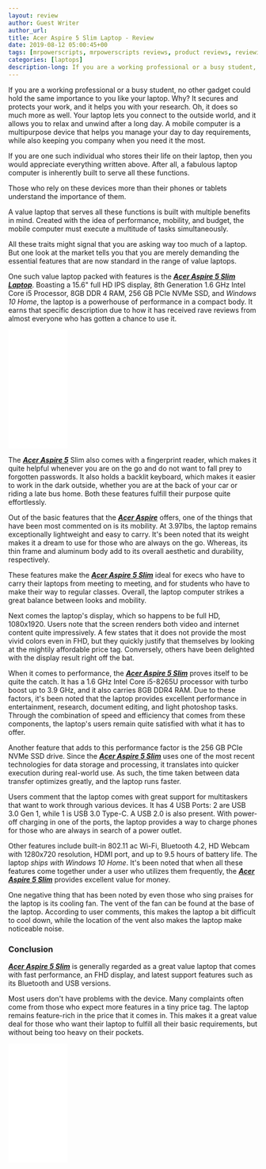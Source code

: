 ```yaml
---
layout: review
author: Guest Writer
author_url: 
title: Acer Aspire 5 Slim Laptop - Review
date: 2019-08-12 05:00:45+00
tags: [mrpowerscripts, mrpowerscripts reviews, product reviews, reviewing amazon products, amazon product]
categories: [laptops]
description-long: If you are a working professional or a busy student, no other gadget could hold the same importance to you like your laptop. Why? It secures and protects your work, and it helps you with your research. Oh, it does so much more as well. Your laptop lets you connect to the outside world, and it allows you to relax and unwind after a long day. A mobile computer is a multipurpose device that helps you manage your day to day requirements, while also keeping you company when you need it the most. If you are one such individual who stores their life on their laptop, then you would appreciate everything written above. After all, a fabulous laptop computer is inherently built to serve all these functions. 
---
```


If you are a working professional or a busy student, no other gadget could hold the same importance to you like your laptop. Why? It secures and protects your work, and it helps you with your research. Oh, it does so much more as well. Your laptop lets you connect to the outside world, and it allows you to relax and unwind after a long day. A mobile computer is a multipurpose device that helps you manage your day to day requirements, while also keeping you company when you need it the most.
 
If you are one such individual who stores their life on their laptop, then you would appreciate everything written above. After all, a fabulous laptop computer is inherently built to serve all these functions. 

Those who rely on these devices more than their phones or tablets understand the importance of them.
 
A value laptop that serves all these functions is built with multiple benefits in mind. Created with the idea of performance, mobility, and budget, the mobile computer must execute a multitude of tasks simultaneously.
 
All these traits might signal that you are asking way too much of a laptop. But one look at the market tells you that you are merely demanding the essential features that are now standard in the range of value laptops.
 
One such value laptop packed with features is the [***Acer Aspire 5 Slim Laptop***](https://www.amazon.com/dp/B07RF2123Z/ref=as_li_ss_tl?pf_rd_m=ATVPDKIKX0DER&pf_rd_s=merchandised-search-top-3&pf_rd_r=TC27QR8J79JQEXEHC0MD&pf_rd_t=101&pf_rd_p=6814c7b9-5072-4a55-95fd-923eea987e8d&pf_rd_i=12691228011&linkCode=ll1&tag=mrpowerscript-20&linkId=53402d62ff3154dc12450f6856f4905a&language=en_US). Boasting a 15.6" full HD IPS display, 8th Generation 1.6 GHz Intel Core i5 Processor, 8GB DDR 4 RAM, 256 GB PCIe NVMe SSD, and *Windows 10 Home*, the laptop is a powerhouse of performance in a compact body. It earns that specific description due to how it has received rave reviews from almost everyone who has gotten a chance to use it.

<iframe style="width:120px;height:240px;" marginwidth="0" marginheight="0" scrolling="no" frameborder="0" src="//ws-na.amazon-adsystem.com/widgets/q?ServiceVersion=20070822&OneJS=1&Operation=GetAdHtml&MarketPlace=US&source=ss&ref=as_ss_li_til&ad_type=product_link&tracking_id=mrpowerscript-20&language=en_US&marketplace=amazon&region=US&placement=B07RF2123Z&asins=B07RF2123Z&linkId=ce2b1e308cb69cab25005103405cbee6&show_border=true&link_opens_in_new_window=true"></iframe>
 
The [***Acer Aspire 5***](https://www.amazon.com/dp/B07RF2123Z/ref=as_li_ss_tl?pf_rd_m=ATVPDKIKX0DER&pf_rd_s=merchandised-search-top-3&pf_rd_r=TC27QR8J79JQEXEHC0MD&pf_rd_t=101&pf_rd_p=6814c7b9-5072-4a55-95fd-923eea987e8d&pf_rd_i=12691228011&linkCode=ll1&tag=mrpowerscript-20&linkId=53402d62ff3154dc12450f6856f4905a&language=en_US) Slim also comes with a fingerprint reader, which makes it quite helpful whenever you are on the go and do not want to fall prey to forgotten passwords. It also holds a backlit keyboard, which makes it easier to work in the dark outside, whether you are at the back of your car or riding a late bus home. Both these features fulfill their purpose quite effortlessly.
 
Out of the basic features that the [***Acer Aspire***](https://www.amazon.com/dp/B07RF2123Z/ref=as_li_ss_tl?pf_rd_m=ATVPDKIKX0DER&pf_rd_s=merchandised-search-top-3&pf_rd_r=TC27QR8J79JQEXEHC0MD&pf_rd_t=101&pf_rd_p=6814c7b9-5072-4a55-95fd-923eea987e8d&pf_rd_i=12691228011&linkCode=ll1&tag=mrpowerscript-20&linkId=53402d62ff3154dc12450f6856f4905a&language=en_US) offers, one of the things that have been most commented on is its mobility. At 3.97lbs, the laptop remains exceptionally lightweight and easy to carry. It's been noted that its weight makes it a dream to use for those who are always on the go. Whereas, its thin frame and aluminum body add to its overall aesthetic and durability, respectively.
 
These features make the [***Acer Aspire 5 Slim***](https://www.amazon.com/dp/B07RF2123Z/ref=as_li_ss_tl?pf_rd_m=ATVPDKIKX0DER&pf_rd_s=merchandised-search-top-3&pf_rd_r=TC27QR8J79JQEXEHC0MD&pf_rd_t=101&pf_rd_p=6814c7b9-5072-4a55-95fd-923eea987e8d&pf_rd_i=12691228011&linkCode=ll1&tag=mrpowerscript-20&linkId=53402d62ff3154dc12450f6856f4905a&language=en_US) ideal for execs who have to carry their laptops from meeting to meeting, and for students who have to make their way to regular classes. Overall, the laptop computer strikes a great balance between looks and mobility.
 
Next comes the laptop's display, which so happens to be full HD, 1080x1920. Users note that the screen renders both video and internet content quite impressively. A few states that it does not provide the most vivid colors even in FHD, but they quickly justify that themselves by looking at the mightily affordable price tag. Conversely, others have been delighted with the display result right off the bat.
 
When it comes to performance, the [***Acer Aspire 5 Slim***](https://www.amazon.com/dp/B07RF2123Z/ref=as_li_ss_tl?pf_rd_m=ATVPDKIKX0DER&pf_rd_s=merchandised-search-top-3&pf_rd_r=TC27QR8J79JQEXEHC0MD&pf_rd_t=101&pf_rd_p=6814c7b9-5072-4a55-95fd-923eea987e8d&pf_rd_i=12691228011&linkCode=ll1&tag=mrpowerscript-20&linkId=53402d62ff3154dc12450f6856f4905a&language=en_US) proves itself to be quite the catch. It has a 1.6 GHz Intel Core i5-8265U processor with turbo boost up to 3.9 GHz, and it also carries 8GB DDR4 RAM. Due to these factors, it's been noted that the laptop provides excellent performance in entertainment, research, document editing, and light photoshop tasks. Through the combination of speed and efficiency that comes from these components, the laptop's users remain quite satisfied with what it has to offer.
 
Another feature that adds to this performance factor is the 256 GB PCIe NVMe SSD drive. Since the [***Acer Aspire 5 Slim***](https://www.amazon.com/dp/B07RF2123Z/ref=as_li_ss_tl?pf_rd_m=ATVPDKIKX0DER&pf_rd_s=merchandised-search-top-3&pf_rd_r=TC27QR8J79JQEXEHC0MD&pf_rd_t=101&pf_rd_p=6814c7b9-5072-4a55-95fd-923eea987e8d&pf_rd_i=12691228011&linkCode=ll1&tag=mrpowerscript-20&linkId=53402d62ff3154dc12450f6856f4905a&language=en_US) uses one of the most recent technologies for data storage and processing, it translates into quicker execution during real-world use. As such, the time taken between data transfer optimizes greatly, and the laptop runs faster.
 
Users comment that the laptop comes with great support for multitaskers that want to work through various devices. It has 4 USB Ports: 2 are USB 3.0 Gen 1, while 1 is USB 3.0 Type-C. A USB 2.0 is also present. With power-off charging in one of the ports, the laptop provides a way to charge phones for those who are always in search of a power outlet.
 
Other features include built-in 802.11 ac Wi-Fi, Bluetooth 4.2, HD Webcam with 1280x720 resolution, HDMI port, and up to 9.5 hours of battery life. The laptop *ships with Windows 10 Home*. It's been noted that when all these features come together under a user who utilizes them frequently, the [***Acer Aspire 5 Slim***](https://www.amazon.com/dp/B07RF2123Z/ref=as_li_ss_tl?pf_rd_m=ATVPDKIKX0DER&pf_rd_s=merchandised-search-top-3&pf_rd_r=TC27QR8J79JQEXEHC0MD&pf_rd_t=101&pf_rd_p=6814c7b9-5072-4a55-95fd-923eea987e8d&pf_rd_i=12691228011&linkCode=ll1&tag=mrpowerscript-20&linkId=53402d62ff3154dc12450f6856f4905a&language=en_US) provides excellent value for money.
 
One negative thing that has been noted by even those who sing praises for the laptop is its cooling fan. The vent of the fan can be found at the base of the laptop. According to user comments, this makes the laptop a bit difficult to cool down, while the location of the vent also makes the laptop make noticeable noise.



 
### Conclusion

[***Acer Aspire 5 Slim***](https://www.amazon.com/dp/B07RF2123Z/ref=as_li_ss_tl?pf_rd_m=ATVPDKIKX0DER&pf_rd_s=merchandised-search-top-3&pf_rd_r=TC27QR8J79JQEXEHC0MD&pf_rd_t=101&pf_rd_p=6814c7b9-5072-4a55-95fd-923eea987e8d&pf_rd_i=12691228011&linkCode=ll1&tag=mrpowerscript-20&linkId=53402d62ff3154dc12450f6856f4905a&language=en_US) is generally regarded as a great value laptop that comes with fast performance, an FHD display, and latest support features such as its Bluetooth and USB versions.
 
Most users don't have problems with the device. Many complaints often come from those who expect more features in a tiny price tag. The laptop remains feature-rich in the price that it comes in. This makes it a great value deal for those who want their laptop to fulfill all their basic requirements, but without being too heavy on their pockets.

<iframe style="width:120px;height:240px;" marginwidth="0" marginheight="0" scrolling="no" frameborder="0" src="//ws-na.amazon-adsystem.com/widgets/q?ServiceVersion=20070822&OneJS=1&Operation=GetAdHtml&MarketPlace=US&source=ss&ref=as_ss_li_til&ad_type=product_link&tracking_id=mrpowerscript-20&language=en_US&marketplace=amazon&region=US&placement=B07RF2123Z&asins=B07RF2123Z&linkId=ce2b1e308cb69cab25005103405cbee6&show_border=true&link_opens_in_new_window=true"></iframe>
